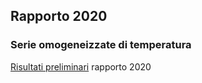 ## Rapporto 2020

### Serie omogeneizzate di temperatura

[Risultati preliminari](https://scia-ispra.github.io/rapporto2020/) rapporto 2020
